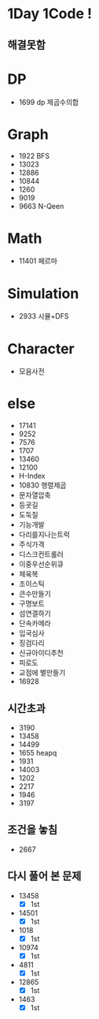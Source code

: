 # 1Day 1Code !

## 해결못함

# DP
- 1699 dp 제곱수의합

# Graph
- 1922 BFS
- 13023
- 12886
- 10844
- 1260
- 9019
- 9663 N-Qeen

# Math
- 11401 페르마

# Simulation
- 2933 시뮬+DFS

# Character 
- 모음사전

# else
- 17141
- 9252
- 7576
- 1707
- 13460
- 12100
- H-Index
- 10830 행렬제곱
- 문자열압축
- 등굣길
- 도둑질
- 기능개발
- 다리를지나는트럭
- 주식가격
- 디스크컨트롤러
- 이중우선순위큐
- 체육복
- 조이스틱
- 큰수만들기
- 구명보트
- 섬연결하기
- 단속카메라
- 입국심사
- 징검다리
- 신규아이디추천
- 피로도
- 교점에 별만들기
- 16928

## 시간초과
- 3190
- 13458
- 14499
- 1655 heapq
- 1931
- 14003
- 1202
- 2217
- 1946
- 3197

## 조건을 놓침
- 2667

## 다시 풀어 본 문제
- 13458
  - [x] 1st
- 14501
  - [x] 1st
- 1018
  - [x] 1st
- 10974
  - [x] 1st
- 4811
  - [x] 1st
- 12865
  - [x] 1st
- 1463
  - [x] 1st
